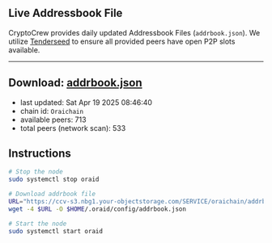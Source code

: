 ## Live Addressbook File

CryptoCrew provides daily updated Addressbook Files (`addrbook.json`). We utilize [Tenderseed](https://github.com/binaryholdings/tenderseed) to ensure all provided peers have open P2P slots available.

---
**Download: [addrbook.json](https://ccv-s3.nbg1.your-objectstorage.com/SERVICE/oraichain/addrbook.json)**
---

- last updated: Sat Apr 19 2025 08:46:40
- chain id: `Oraichain`
- available peers: 713
- total peers (network scan): 533

## Instructions
```sh
# Stop the node
sudo systemctl stop oraid

# Download addrbook file
URL="https://ccv-s3.nbg1.your-objectstorage.com/SERVICE/oraichain/addrbook.json"
wget -4 $URL -O $HOME/.oraid/config/addrbook.json

# Start the node
sudo systemctl start oraid
```
